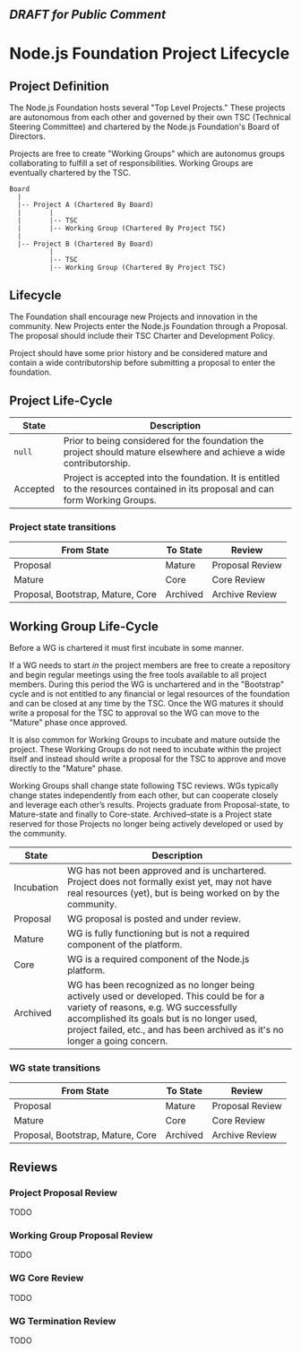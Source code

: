 ## ***DRAFT for Public Comment***

# Node.js Foundation Project Lifecycle

## Project Definition

The Node.js Foundation hosts several "Top Level Projects." These projects are autonomous from each other and governed by their own TSC (Technical Steering Committee) and chartered by the Node.js Foundation's Board of Directors.

Projects are free to create "Working Groups" which are autonomus groups collaborating to fulfill a set of responsibilities. Working Groups are eventually chartered by the TSC.

```
Board
  |
  |-- Project A (Chartered By Board)
  |       |
  |       |-- TSC
  |       |-- Working Group (Chartered By Project TSC)
  |
  |-- Project B (Chartered By Board)
          |
          |-- TSC
          |-- Working Group (Chartered By Project TSC)  
```

## Lifecycle

The Foundation shall encourage new Projects and innovation in the community. New Projects enter the Node.js Foundation through a Proposal. The proposal should include their TSC Charter and Development Policy.

Project should have some prior history and be considered mature and contain a wide contributorship before submitting a proposal to enter the foundation.

## Project Life-Cycle

| State |	Description |
| ------------- | ----------- |
| `null` | Prior to being considered for the foundation the project should mature elsewhere and achieve a wide contributorship. |
| Accepted | Project is accepted into the foundation. It is entitled to the resources contained in its proposal and can form Working Groups. |

### Project state transitions

| From State | To State | Review |
| ---------- | -------- | ------ |
| Proposal | Mature | Proposal Review |
| Mature | Core | Core Review |
| Proposal, Bootstrap, Mature, Core | Archived | Archive Review |

## Working Group Life-Cycle

Before a WG is chartered it must first incubate in some manner.

If a WG needs to start *in* the project members are free to create a repository and begin regular meetings using the free tools available to all project members. During this period the WG is unchartered and in the "Bootstrap" cycle and is not entitled to any financial or legal resources of the foundation and can be closed at any time by the TSC. Once the WG matures it should write a proposal for the TSC to approval so the WG can move to the "Mature" phase once approved.

It is also common for Working Groups to incubate and mature outside the project. These Working Groups do not need to incubate within the project itself and instead should write a proposal for the TSC to approve and move directly to the "Mature" phase.

Working Groups shall change state following TSC reviews. WGs typically change states independently from each other, but can cooperate closely and leverage each other’s results. Projects graduate from Proposal-state, to Mature-state and finally to Core-state. Archived–state is a Project state reserved for those Projects no longer being actively developed or used by the community.

| State |	Description |
| ------------- | ----------- |
| Incubation | WG has not been approved and is unchartered. Project does not formally exist yet, may not have real resources (yet), but is being worked on by the community. |
| Proposal | WG proposal is posted and under review. |
| Mature | WG is fully functioning but is not a required component of the platform.|
| Core | WG is a required component of the Node.js platform.|
| Archived | WG has been recognized as no longer being actively used or developed. This could be for a variety of reasons, e.g. WG successfully accomplished its goals but is no longer used, project failed, etc., and has been archived as it's no longer a going concern.|

### WG state transitions

| From State | To State | Review |
| ---------- | -------- | ------ |
| Proposal | Mature | Proposal Review |
| Mature | Core | Core Review |
| Proposal, Bootstrap, Mature, Core | Archived | Archive Review |

## Reviews

### Project Proposal Review

TODO

### Working Group Proposal Review

TODO

### WG Core Review

TODO

### WG Termination Review

TODO
